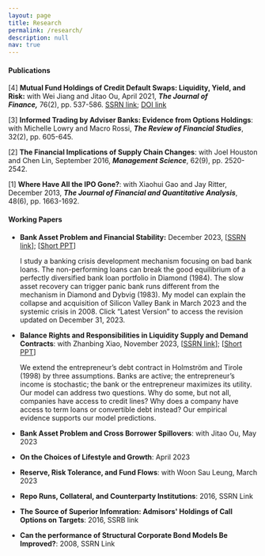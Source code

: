 ```yaml
---
layout: page
title: Research
permalink: /research/
description: null
nav: true
---
```

#### P﻿ublications

\[﻿4] **Mutual Fund Holdings of Credit Default Swaps: Liquidity, Yield, and Risk:** with Wei Jiang and Jitao Ou, April 2021, ***The Journal of Finance,*** 76(2), pp. 537-586.  [SSRN link](https://papers.ssrn.com/sol3/papers.cfm?abstract_id=2549996); [DOI link](https://onlinelibrary.wiley.com/doi/10.1111/jofi.12996)

\[﻿3] **Informed Trading by Adviser Banks: Evidence from Options Holdings**: with Michelle Lowry and Macro Rossi, ***The Review of Financial Studies***, 32(2), pp. 605-645.

\[﻿2] **The Financial Implications of Supply Chain Changes**: with Joel Houston and Chen Lin, September 2016, ***Management Science***, 62(9), pp. 2520-2542.

\[﻿1] **Where Have All the IPO Gone?**: with Xiaohui Gao and Jay Ritter, December 2013, ***The Journal of Financial and Quantitative Analysis***, 48(6), pp. 1663-1692.

#### Working Papers

* **Bank Asset Problem and Financial Stability:** December 2023, [[SSRN link](https://papers.ssrn.com/sol3/papers.cfm?abstract_id=4649359)]; [[Short PPT](https://www.dropbox.com/scl/fi/0d0k94sac9psjogyjxpnw/Banks_pres.pdf?rlkey=0cjopbjvq4o78ubn8fx8lbbke&dl=0)]

  I study a banking crisis development mechanism focusing on bad bank loans. The non-performing loans can break the good equilibrium of a perfectly diversified bank loan portfolio in Diamond (1984). The slow asset recovery can trigger panic bank runs different from the mechanism in Diamond and Dybvig (1983). My model can explain the collapse and acquisition of Silicon Valley Bank in March 2023 and the systemic crisis in 2008. Click “Latest Version” to access the revision updated on December 31, 2023.
* **B﻿alance Rights and Responsibilities in Liquidity Supply and Demand Contracts**: with Zhanbing Xiao, November 2023, [](https://papers.ssrn.com/sol3/papers.cfm?abstract_id=4649372)[[SSRN link](https://papers.ssrn.com/sol3/papers.cfm?abstract_id=4649372)]; [[Short PPT](https://www.dropbox.com/scl/fi/0crnqwd8scjkqyjh0krw4/Pro_LC_pres.pdf?rlkey=nqm1pe968v72o99d2yt6uatw8&dl=0)]

  We extend the entrepreneur’s debt contract in Holmström and Tirole (1998) by three assumptions. Banks are active; the entrepreneur’s income is stochastic; the bank or the entrepreneur maximizes its utility. Our model can address two questions. Why do some, but not all, companies have access to credit lines? Why does a company have access to term loans or convertible debt instead? Our empirical evidence supports our model predictions.
* **B﻿ank Asset Problem and Cross Borrower Spillovers**: with Jitao Ou, May 2023
* **O﻿n the Choices of Lifestyle and Growth**: April 2023
* **R﻿eserve, Risk Tolerance, and Fund Flows**: with Woon Sau Leung, March 2023
* **R﻿epo Runs, Collateral, and Counterparty Institutions**: 2016, SSRN Link
* **T﻿he Source of Superior Infomration: Admisors' Holdings of Call Options on Targets**: 2016, SSRB link
* **C﻿an the performance of Structural Corporate Bond Models Be Improved?**: 2008, SSRN Link

<br/>
